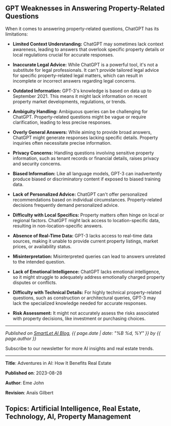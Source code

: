 ## GPT Weaknesses in Answering Property-Related Questions

When it comes to answering property-related questions, ChatGPT has its limitations:

- **Limited Context Understanding:** ChatGPT may sometimes lack context awareness, leading to answers that overlook specific property details or local regulations crucial for accurate responses.

- **Inaccurate Legal Advice:** While ChatGPT is a powerful tool, it's not a substitute for legal professionals. It can't provide tailored legal advice for specific property-related legal matters, which can result in incomplete or incorrect answers regarding legal concerns.

- **Outdated Information:** GPT-3's knowledge is based on data up to September 2021. This means it might lack information on recent property market developments, regulations, or trends.

- **Ambiguity Handling:** Ambiguous queries can be challenging for ChatGPT. Property-related questions might be vague or require clarification, leading to less precise responses.

- **Overly General Answers:** While aiming to provide broad answers, ChatGPT might generate responses lacking specific details. Property inquiries often necessitate precise information.

- **Privacy Concerns:** Handling questions involving sensitive property information, such as tenant records or financial details, raises privacy and security concerns.

- **Biased Information:** Like all language models, GPT-3 can inadvertently produce biased or discriminatory content if exposed to biased training data.

- **Lack of Personalized Advice:** ChatGPT can't offer personalized recommendations based on individual circumstances. Property-related decisions frequently demand personalized advice.

- **Difficulty with Local Specifics:** Property matters often hinge on local or regional factors. ChatGPT might lack access to location-specific data, resulting in non-location-specific answers.

- **Absence of Real-Time Data:** GPT-3 lacks access to real-time data sources, making it unable to provide current property listings, market prices, or availability status.

- **Misinterpretation:** Misinterpreted queries can lead to answers unrelated to the intended question.

- **Lack of Emotional Intelligence:** ChatGPT lacks emotional intelligence, so it might struggle to adequately address emotionally charged property disputes or conflicts.

- **Difficulty with Technical Details:** For highly technical property-related questions, such as construction or architectural queries, GPT-3 may lack the specialized knowledge needed for accurate responses.

- **Risk Assessment:** It might not accurately assess the risks associated with property decisions, like investment or purchasing choices.

--- 
  
 *Published on [SmartLet AI Blog](https://www.play2helpworld-com.github.io/AIProperty/), {{ page.date | date: "%B %d, %Y" }} by {{ page.author }}* 
  
 Subscribe to our newsletter for more AI insights and real estate trends. 
  
 --- 
 **Title**: Adventures in AI: How It Benefits Real Estate 
  
 **Published on**: 2023-08-28 
  
 **Author**: Eme John 
  
 **Revision**: Anaïs Gilbert 
  
 **Topics**: Artificial Intelligence, Real Estate, Technology, AI, Property Management 
 ---